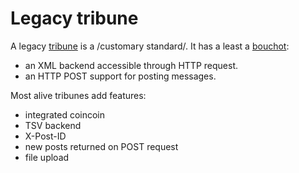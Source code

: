 # Legacy tribune

A legacy [tribune](../tribune.md) is a /customary standard/. It has a least a [bouchot](../bouchot.md):

- an XML backend accessible through HTTP request.
- an HTTP POST support for posting messages.

Most alive tribunes add features:

- integrated coincoin
- TSV backend
- X-Post-ID
- new posts returned on POST request
- file upload